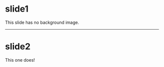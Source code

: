 # slide1

This slide has no background image.

---

<!-- .slide: data-background="./image1.png" -->

# slide2

This one does!